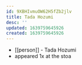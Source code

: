 ```yaml
---
id: 9XBHIvmuOW62H5fZb2jlv
title: Tada Hozumi
desc: ''
updated: 1639759645926
created: 1639759645926
---
```



- [[person]] - Tada Hozumi
- appeared 1x at the stoa
